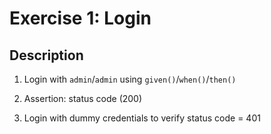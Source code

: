 # Exercise 1: Login

## Description
1. Login with `admin`/`admin` using `given()`/`when()`/`then()`

2. Assertion: status code (200)

3. Login with dummy credentials to verify status code = 401
